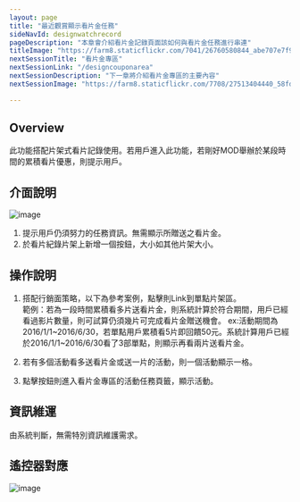 ```yaml
---
layout: page
title: "最近觀賞顯示看片金任務"
sideNavId: designwatchrecord
pageDescription: "本章會介紹看片金記錄頁面該如何與看片金任務進行串連"
titleImage: "https://farm8.staticflickr.com/7041/26760580844_abe707e7f9_o.png"
nextSessionTitle: "看片金專區"
nextSessionLink: "/designcouponarea"
nextSessionDescription: "下一章將介紹看片金專區的主要內容"
nextSessionImage: "https://farm8.staticflickr.com/7708/27513404440_58fd7985f2_o.png"

---
```


<div id="Overview"></div>
                
## Overview

此功能搭配片架式看片記錄使用。若用戶進入此功能，若剛好MOD舉辦於某段時間的累積看片優惠，則提示用戶。


<div id="介面說明"></div>
                
## 介面說明

![image](https://farm8.staticflickr.com/7438/27793231691_c7064456aa_o.png)

1) 提示用戶仍須努力的任務資訊。無需顯示所贈送之看片金。  
2) 於看片紀錄片架上新增一個按鈕，大小如其他片架大小。

            
<div id="操作說明"></div>            
            
## 操作說明  

1) 搭配行銷面策略，以下為參考案例，點擊則Link到單點片架區。  
	 範例：若為一段時間累積看多片送看片金，則系統計算於符合期間，用戶已經看過影片數量，則可試算仍須幾片可完成看片金贈送機會。
ex:活動期間為2016/1/1~2016/6/30，若單點用戶累積看5片即回饋50元。系統計算用戶已經於2016/1/1~2016/6/30看了3部單點，則顯示再看兩片送看片金。

2) 若有多個活動看多送看片金或送一片的活動，則一個活動顯示一格。

3) 點擊按鈕則進入看片金專區的活動任務頁籤，顯示活動。
 
<div id="資訊維運"></div> 
           
## 資訊維運

由系統判斷，無需特別資訊維護需求。


<div id="遙控器對應"></div>            
            
## 遙控器對應

![image](https://farm8.staticflickr.com/7287/27591517420_6243014dca_o.png)


